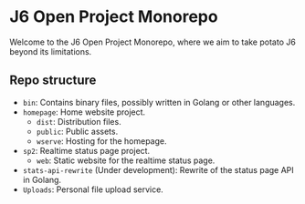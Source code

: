 # J6 Open Project Monorepo


Welcome to the J6 Open Project Monorepo, where we aim to take potato J6 beyond its limitations.




## Repo structure


- `bin`: Contains binary files, possibly written in Golang or other languages.
- `homepage`: Home website project.
  - `dist`: Distribution files.
  - `public`: Public assets.
  - `wserve`: Hosting for the homepage.
- `sp2`: Realtime status page project.
  - `web`: Static website for the realtime status page.
- `stats-api-rewrite` (Under development): Rewrite of the status page API in Golang.
- `Uploads`: Personal file upload service.

